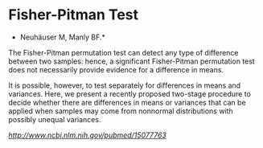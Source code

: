 Fisher-Pitman Test
===========================
* Neuhäuser M, Manly BF.*
 

The Fisher-Pitman permutation test can detect any type of difference between two samples: 
hence, a significant Fisher-Pitman permutation test does not necessarily provide evidence 
for a difference in means. 

It is possible, however, to test separately for differences in means and variances. 
Here, we present a recently proposed two-stage procedure to decide whether there are
differences in means or variances that can be applied when samples may come 
from nonnormal distributions with possibly unequal variances.

*http://www.ncbi.nlm.nih.gov/pubmed/15077763*
